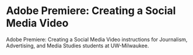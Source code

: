 # Adobe Premiere: Creating a Social Media Video

Adobe Premiere: Creating a Social Media Video instructions for Journalism, Advertising, and Media Studies students at UW-Milwaukee. 

